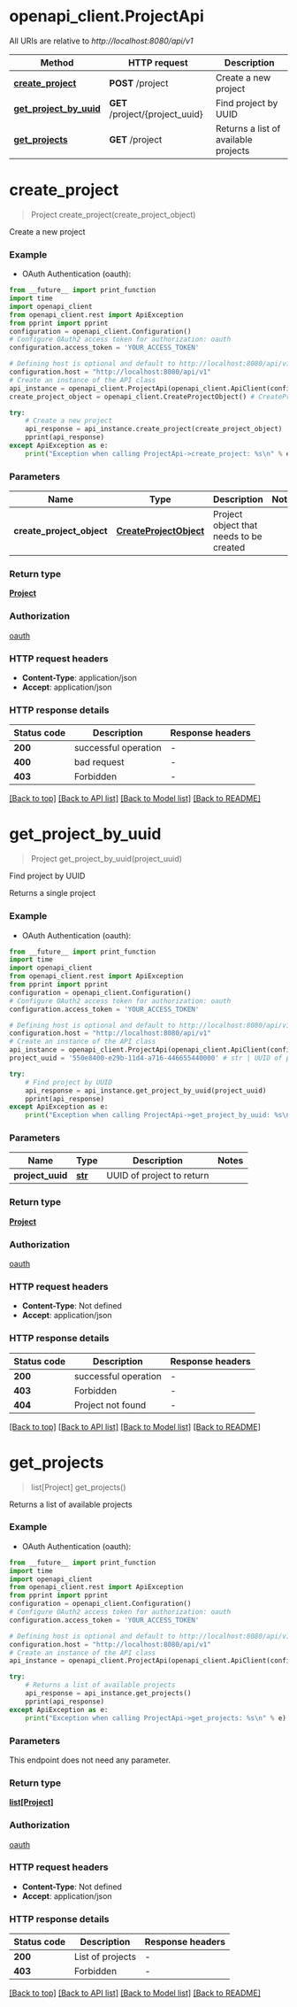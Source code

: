 # openapi_client.ProjectApi

All URIs are relative to *http://localhost:8080/api/v1*

Method | HTTP request | Description
------------- | ------------- | -------------
[**create_project**](ProjectApi.md#create_project) | **POST** /project | Create a new project
[**get_project_by_uuid**](ProjectApi.md#get_project_by_uuid) | **GET** /project/{project_uuid} | Find project by UUID
[**get_projects**](ProjectApi.md#get_projects) | **GET** /project | Returns a list of available projects


# **create_project**
> Project create_project(create_project_object)

Create a new project

### Example

* OAuth Authentication (oauth):
```python
from __future__ import print_function
import time
import openapi_client
from openapi_client.rest import ApiException
from pprint import pprint
configuration = openapi_client.Configuration()
# Configure OAuth2 access token for authorization: oauth
configuration.access_token = 'YOUR_ACCESS_TOKEN'

# Defining host is optional and default to http://localhost:8080/api/v1
configuration.host = "http://localhost:8080/api/v1"
# Create an instance of the API class
api_instance = openapi_client.ProjectApi(openapi_client.ApiClient(configuration))
create_project_object = openapi_client.CreateProjectObject() # CreateProjectObject | Project object that needs to be created

try:
    # Create a new project
    api_response = api_instance.create_project(create_project_object)
    pprint(api_response)
except ApiException as e:
    print("Exception when calling ProjectApi->create_project: %s\n" % e)
```

### Parameters

Name | Type | Description  | Notes
------------- | ------------- | ------------- | -------------
 **create_project_object** | [**CreateProjectObject**](CreateProjectObject.md)| Project object that needs to be created | 

### Return type

[**Project**](Project.md)

### Authorization

[oauth](../README.md#oauth)

### HTTP request headers

 - **Content-Type**: application/json
 - **Accept**: application/json

### HTTP response details
| Status code | Description | Response headers |
|-------------|-------------|------------------|
**200** | successful operation |  -  |
**400** | bad request |  -  |
**403** | Forbidden |  -  |

[[Back to top]](#) [[Back to API list]](../README.md#documentation-for-api-endpoints) [[Back to Model list]](../README.md#documentation-for-models) [[Back to README]](../README.md)

# **get_project_by_uuid**
> Project get_project_by_uuid(project_uuid)

Find project by UUID

Returns a single project

### Example

* OAuth Authentication (oauth):
```python
from __future__ import print_function
import time
import openapi_client
from openapi_client.rest import ApiException
from pprint import pprint
configuration = openapi_client.Configuration()
# Configure OAuth2 access token for authorization: oauth
configuration.access_token = 'YOUR_ACCESS_TOKEN'

# Defining host is optional and default to http://localhost:8080/api/v1
configuration.host = "http://localhost:8080/api/v1"
# Create an instance of the API class
api_instance = openapi_client.ProjectApi(openapi_client.ApiClient(configuration))
project_uuid = '550e8400-e29b-11d4-a716-446655440000' # str | UUID of project to return

try:
    # Find project by UUID
    api_response = api_instance.get_project_by_uuid(project_uuid)
    pprint(api_response)
except ApiException as e:
    print("Exception when calling ProjectApi->get_project_by_uuid: %s\n" % e)
```

### Parameters

Name | Type | Description  | Notes
------------- | ------------- | ------------- | -------------
 **project_uuid** | [**str**](.md)| UUID of project to return | 

### Return type

[**Project**](Project.md)

### Authorization

[oauth](../README.md#oauth)

### HTTP request headers

 - **Content-Type**: Not defined
 - **Accept**: application/json

### HTTP response details
| Status code | Description | Response headers |
|-------------|-------------|------------------|
**200** | successful operation |  -  |
**403** | Forbidden |  -  |
**404** | Project not found |  -  |

[[Back to top]](#) [[Back to API list]](../README.md#documentation-for-api-endpoints) [[Back to Model list]](../README.md#documentation-for-models) [[Back to README]](../README.md)

# **get_projects**
> list[Project] get_projects()

Returns a list of available projects

### Example

* OAuth Authentication (oauth):
```python
from __future__ import print_function
import time
import openapi_client
from openapi_client.rest import ApiException
from pprint import pprint
configuration = openapi_client.Configuration()
# Configure OAuth2 access token for authorization: oauth
configuration.access_token = 'YOUR_ACCESS_TOKEN'

# Defining host is optional and default to http://localhost:8080/api/v1
configuration.host = "http://localhost:8080/api/v1"
# Create an instance of the API class
api_instance = openapi_client.ProjectApi(openapi_client.ApiClient(configuration))

try:
    # Returns a list of available projects
    api_response = api_instance.get_projects()
    pprint(api_response)
except ApiException as e:
    print("Exception when calling ProjectApi->get_projects: %s\n" % e)
```

### Parameters
This endpoint does not need any parameter.

### Return type

[**list[Project]**](Project.md)

### Authorization

[oauth](../README.md#oauth)

### HTTP request headers

 - **Content-Type**: Not defined
 - **Accept**: application/json

### HTTP response details
| Status code | Description | Response headers |
|-------------|-------------|------------------|
**200** | List of projects |  -  |
**403** | Forbidden |  -  |

[[Back to top]](#) [[Back to API list]](../README.md#documentation-for-api-endpoints) [[Back to Model list]](../README.md#documentation-for-models) [[Back to README]](../README.md)

